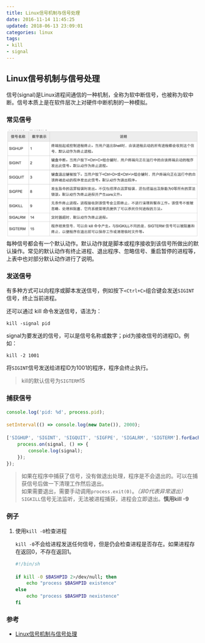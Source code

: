 ```yaml
---
title: Linux信号机制与信号处理
date: 2016-11-14 11:45:25
updated: 2018-06-13 23:09:01
categories: linux
tags: 
- kill 
- signal
---
```

## Linux信号机制与信号处理
信号(signal)是Linux进程间通信的一种机制，全称为软中断信号，也被称为软中断。信号本质上是在软件层次上对硬件中断机制的一种模拟。

### 常见信号
![](/images/QQ20161114-0@2x.jpg)
每种信号都会有一个默认动作。默认动作就是脚本或程序接收到该信号所做出的默认操作。常见的默认动作有终止进程、退出程序、忽略信号、重启暂停的进程等，上表中也对部分默认动作进行了说明。

### 发送信号
有多种方式可以向程序或脚本发送信号，例如按下`<Ctrl+C>`组合键会发送`SIGINT`信号，终止当前进程。

还可以通过 kill 命令发送信号，语法为：
```shell
kill -signal pid
```
signal为要发送的信号，可以是信号名称或数字；pid为接收信号的进程ID。例如：
```shell
kill -2 1001
```
将`SIGINT`信号发送给进程ID为1001的程序，程序会终止执行。
> kill的默认信号为`SIGTERM`15

### 捕获信号
```javascript
console.log('pid: %d', process.pid);

setInterval(() => console.log(new Date()), 2000);

['SIGHUP', 'SIGINT', 'SIGQUIT', 'SIGFPE', 'SIGALRM', 'SIGTERM'].forEach((signal) => {
    process.on(signal, () => {
        console.log(signal);
    });
});
```
> 如果在程序中捕获了信号，没有做退出处理，程序是不会退出的。可以在捕获信号后做一下清理工作然后退出。    
> 如果需要退出，需要手动调用`process.exit(0)`。*（非0代表异常退出）*        
> `SIGKILL`信号无法监听，无法被进程捕获，进程会立即退出。**慎用kill -9**

### 例子
1. 使用`kill -0`检查进程

    `kill -0`不会给进程发送任何信号，但是仍会检查进程是否存在。如果进程存在返回0，不存在返回1。
    
    ```bash
    #!/bin/sh

    if kill -0 $BASHPID 2>/dev/null; then 
        echo "process $BASHPID existence" 
    else 
        echo "process $BASHPID nexistence"
    fi
    ```

### 参考
- [Linux信号机制与信号处理](http://c.biancheng.net/cpp/html/2784.html)
